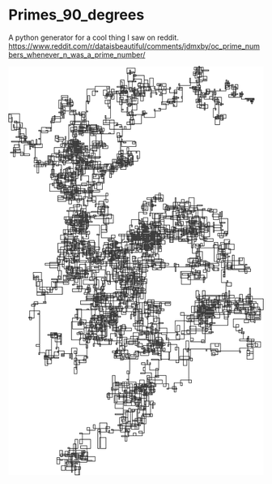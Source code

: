 # Primes_90_degrees
A python generator for a cool thing I saw on reddit. 
https://www.reddit.com/r/dataisbeautiful/comments/jdmxby/oc_prime_numbers_whenever_n_was_a_prime_number/


![100,000 Primes](https://github.com/s4lt3d/Primes_90_degrees/blob/main/100000.PNG?raw=true)
